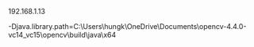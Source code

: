 192.168.1.13

-Djava.library.path=C:\Users\hungk\OneDrive\Documents\opencv-4.4.0-vc14_vc15\opencv\build\java\x64
